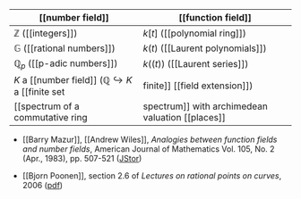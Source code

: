 

| [[number field]]  |  [[function field]]  |
|-------------------|----------------------|
| $\mathbb{Z}$ ([[integers]]) | $k[t]$ ([[polynomial ring]]) |
| $\mathbb{G}$ ([[rational numbers]]) | $k(t)$ ([[Laurent polynomials]])  |
| $\mathbb{Q}_p$ ([[p-adic numbers]]) | $k((t))$ ([[Laurent series]]) |
| $K$ a [[number field]] ($\mathbb{Q} \hookrightarrow K$ a [[finite set|finite]] [[field extension]]) | [[function field]] of an [[algebraic curve]] over $k$ | 
| [[spectrum of a commutative ring|spectrum]] with archimedean valuation [[places]] | $X$ |


* [[Barry Mazur]], [[Andrew Wiles]], _Analogies between function fields and number fields_, American Journal of Mathematics Vol. 105, No. 2 (Apr., 1983), pp. 507-521 ([JStor](http://www.jstor.org/stable/2374266))

* [[Bjorn Poonen]], section 2.6 of _Lectures on rational points on curves_, 2006 ([pdf](http://math.mit.edu/~poonen/papers/curves.pdf))